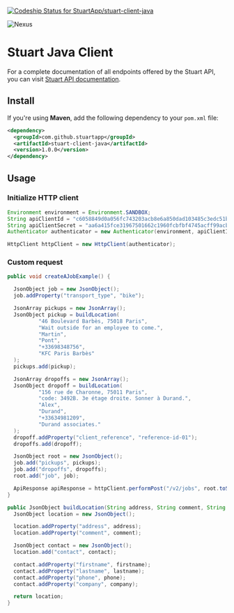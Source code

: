 [![Codeship Status for StuartApp/stuart-client-java](https://app.codeship.com/projects/2464dd40-b15b-0137-b854-3e6824a8821c/status?branch=master)](https://app.codeship.com/projects/363060)

![Nexus](https://img.shields.io/nexus/r/https/oss.sonatype.org/com.github.stuartapp/stuart-client-java.svg)

# Stuart Java Client
For a complete documentation of all endpoints offered by the Stuart API, you can visit [Stuart API documentation](https://stuart.api-docs.io).

## Install
If you're using **Maven**, add the following dependency to your `pom.xml` file:

``` xml
<dependency>
  <groupId>com.github.stuartapp</groupId>
  <artifactId>stuart-client-java</artifactId>
  <version>1.0.0</version>
</dependency>
```

## Usage

### Initialize HTTP client

```java
Environment environment = Environment.SANDBOX;
String apiClientId = "c6058849d0a056fc743203acb8e6a850dad103485c3edc51b16a9260cc7a7689"; // can be found here: https://admin-sandbox.stuart.com/client/api
String apiClientSecret = "aa6a415fce31967501662c1960fcbfbf4745acff99acb19dbc1aae6f76c9c618"; // can be found here: https://admin-sandbox.stuart.com/client/api
Authenticator authenticator = new Authenticator(environment, apiClientId, apiClientSecret);

HttpClient httpClient = new HttpClient(authenticator);
```

### Custom request

```java
public void createAJobExample() {

  JsonObject job = new JsonObject();
  job.addProperty("transport_type", "bike");

  JsonArray pickups = new JsonArray();
  JsonObject pickup = buildLocation(
          "46 Boulevard Barbès, 75018 Paris",
          "Wait outside for an employee to come.",
          "Martin",
          "Pont",
          "+33698348756",
          "KFC Paris Barbès"
  );
  pickups.add(pickup);

  JsonArray dropoffs = new JsonArray();
  JsonObject dropoff = buildLocation(
          "156 rue de Charonne, 75011 Paris",
          "code: 3492B. 3e étage droite. Sonner à Durand.",
          "Alex",
          "Durand",
          "+33634981209",
          "Durand associates."
  );
  dropoff.addProperty("client_reference", "reference-id-01");
  dropoffs.add(dropoff);

  JsonObject root = new JsonObject();
  job.add("pickups", pickups);
  job.add("dropoffs", dropoffs);
  root.add("job", job);

  ApiResponse apiResponse = httpClient.performPost("/v2/jobs", root.toString());
}

public JsonObject buildLocation(String address, String comment, String firstname, String lastname, String phone, String company) {
  JsonObject location = new JsonObject();

  location.addProperty("address", address);
  location.addProperty("comment", comment);

  JsonObject contact = new JsonObject();
  location.add("contact", contact);

  contact.addProperty("firstname", firstname);
  contact.addProperty("lastname", lastname);
  contact.addProperty("phone", phone);
  contact.addProperty("company", company);

  return location;
}

```
